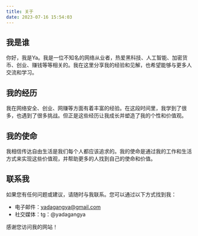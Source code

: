 ```yaml
---
title: 关于
date: 2023-07-16 15:54:03
---
```


## 我是谁

你好，我是Ya。我是一位不知名的网络从业者，热爱黑科技、人工智能、加密货币、创业、赚钱等等相关的。我在这里分享我的经验和见解，也希望能够与更多人交流和学习。

## 我的经历

我在网络安全、创业、网赚等方面有着丰富的经验。在这段时间里，我学到了很多，也遇到了很多挑战。但正是这些经历让我成长并塑造了我的个性和价值观。

## 我的使命

我相信传达自由生活是我们每个人都应该追求的。我的使命是通过我的工作和生活方式来实现这些价值观，并帮助更多的人找到自己的使命和价值。

## 联系我

如果您有任何问题或建议，请随时与我联系。您可以通过以下方式找到我：

- 电子邮件：yadagangya@gmail.com
- 社交媒体：tg：@yadagangya

感谢您访问我的网站！
